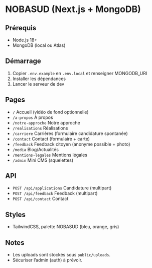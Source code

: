 # NOBASUD (Next.js + MongoDB)

## Prérequis
- Node.js 18+
- MongoDB (local ou Atlas)

## Démarrage
1. Copier `.env.example` en `.env.local` et renseigner MONGODB_URI
2. Installer les dépendances
3. Lancer le serveur de dev

## Pages
- `/` Accueil (vidéo de fond optionnelle)
- `/a-propos` À propos
- `/notre-approche` Notre approche
- `/realisations` Réalisations
- `/carriere` Carrières (formulaire candidature spontanée)
- `/contact` Contact (formulaire + carte)
- `/feedback` Feedback citoyen (anonyme possible + photo)
- `/media` Blog/Actualités
- `/mentions-legales` Mentions légales
- `/admin` Mini CMS (squelettes)

## API
- `POST /api/applications` Candidature (multipart)
- `POST /api/feedback` Feedback (multipart)
- `POST /api/contact` Contact

## Styles
- TailwindCSS, palette NOBASUD (bleu, orange, gris)

## Notes
- Les uploads sont stockés sous `public/uploads`.
- Sécuriser l’admin (auth) à prévoir.
